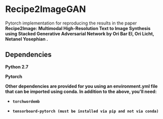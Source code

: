 # Recipe2ImageGAN
Pytorch implementation for reproducing the results in the paper <b> Recipe2Image: Multimodal High-Resolution Text to Image Synthesis using Stacked Generative Adversarial Network by Ori Bar El, Ori Licht, Netanel Yosephian <b>.

## Dependencies
Python 2.7

Pytorch

Other dependencies are provided for you using an environment.yml file that can be imported using conda.
In addition to the above, you'll need:

- `torchwordemb`

- `tensorboard-pytorch (must be installed via pip and not via conda)`
